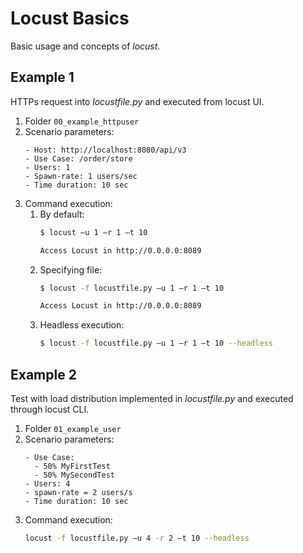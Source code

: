 # Locust Basics
Basic usage and concepts of *locust*.

## Example 1
HTTPs request into *locustfile.py* and executed from locust UI.

1. Folder `00_example_httpuser`
2. Scenario parameters:
    ```text
   - Host: http://localhost:8080/api/v3
   - Use Case: /order/store
   - Users: 1
   - Spawn-rate: 1 users/sec
   - Time duration: 10 sec
   ```
3. Command execution:
   1. By default:
       ```bash
       $ locust –u 1 –r 1 –t 10
    
       Access Locust in http://0.0.0.0:8089
       ```
   2. Specifying file:
       ```bash
       $ locust -f locustfile.py –u 1 –r 1 –t 10
    
       Access Locust in http://0.0.0.0:8089
       ```
    3. Headless execution:
       ```bash
       $ locust -f locustfile.py –u 1 –r 1 –t 10 --headless
       ```


## Example 2
Test with load distribution implemented in *locustfile.py* and executed through locust CLI.

1. Folder `01_example_user`
2. Scenario parameters:
    ```text
   - Use Case: 
      - 50% MyFirstTest
      - 50% MySecondTest
   - Users: 4
   - spawn-rate = 2 users/s
   - Time duration: 10 sec
   ```
3. Command execution:
   ```bash
   locust -f locustfile.py –u 4 -r 2 –t 10 --headless
   ```


